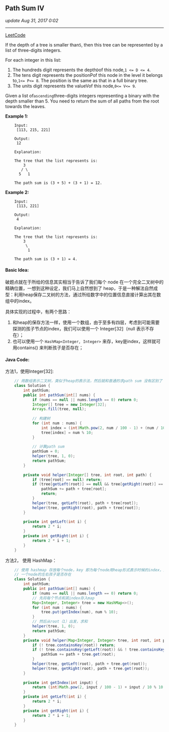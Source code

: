 ## Path Sum IV

_update Aug 31, 2017  0:02_

---

[LeetCode](https://leetcode.com/problems/path-sum-iv/description/)

If the depth of a tree is smaller than`5`, then this tree can be represented by a list of three-digits integers.

For each integer in this list:  

1. The hundreds digit represents the depth`D`of this node,`1 <= D <= 4`.
2. The tens digit represents the positionPof this node in the level it belongs to,`1<= P<= 8`. The position is the same as that in a full binary tree.
3. The units digit represents the valueVof this node,`0<= V<= 9`.

Given a list of`ascending`three-digits integers representing a binary with the depth smaller than 5. You need to return the sum of all paths from the root towards the leaves.

**Example 1:**  


```
    Input:
     [113, 215, 221]
    
    Output:
     12
    
    Explanation:
     
    The tree that the list represents is:
        3
       / \
      5   1
    
    The path sum is (3 + 5) + (3 + 1) = 12.

```



**Example 2:**  


```
    Input:
     [113, 221]
    
    Output:
     4
    
    Explanation:
     
    The tree that the list represents is: 
        3
         \
          1
    
    The path sum is (3 + 1) = 4.
```

#### Basic Idea:
破题点就在于所给的信息其实相当于告诉了我们每个 node 在一个完全二叉树中的精确位置，一想到这种设定，我们马上自然想到了 heap，于是一种解法自然成型：利用heap保存二叉树的方法，通过所给数字中的位置信息直接计算出其在数组中的index。

具体实现的过程中，有两个思路：
1.  和heap的保存方法一样，使用一个数组，由于至多有四层，考虑到可能需要探测的孩子节点的index，我们可以使用一个 Integer[32]（null 表示不存在）；
2.  也可以使用一个 `HashMap<Integer, Integer>` 来存，key是index，这样就可用contains() 来判断孩子是否存在；

#### Java Code:
方法1，使用Integer[32]:
```java
    // 用数组表示二叉树，类似于heap的表示法，然后就和普通的求path sum 没有区别了
    class Solution {
        int pathSum;
        public int pathSum(int[] nums) {
            if (nums == null || nums.length == 0) return 0;
            Integer[] tree = new Integer[32];
            Arrays.fill(tree, null);
            
            // 构建树
            for (int num : nums) {
                int index = (int)Math.pow(2, num / 100 - 1) + (num / 10) % 10 - 1;
                tree[index] = num % 10;
            }
    
            // 计算path sum
            pathSum = 0;
            helper(tree, 1, 0);
            return pathSum;
        }
        
        private void helper(Integer[] tree, int root, int path) {
            if (tree[root] == null) return;
            if (tree[getLeft(root)] == null && tree[getRight(root)] == null) {
                pathSum += path + tree[root];
                return;
            }
            helper(tree, getLeft(root), path + tree[root]);
            helper(tree, getRight(root), path + tree[root]);
        }
        
        private int getLeft(int i) {
            return 2 * i;
        }
        private int getRight(int i) {
            return 2 * i + 1;
        }
    }
```

方法2， 使用 HashMap：
```java
    // 使用 hashmap 存放每个node，key 即为每个node用heap形式表示时候的index，这样和之前类似，可以直接检查
    // 一个node的左右孩子是否存在
    class Solution {
        int pathSum;
        public int pathSum(int[] nums) {
            if (nums == null || nums.length == 0) return 0;
            // 先将每个节点和其index存入map
            Map<Integer, Integer> tree = new HashMap<>();
            for (int num : nums) {
                tree.put(getIndex(num), num % 10);
            }
            // 然后从root（1）出发，求和
            helper(tree, 1, 0);
            return pathSum;
        }
        private void helper(Map<Integer, Integer> tree, int root, int path) {
            if (! tree.containsKey(root)) return;
            if (! tree.containsKey(getLeft(root)) && ! tree.containsKey(getRight(root))) {
                pathSum += path + tree.get(root);
            }
            helper(tree, getLeft(root), path + tree.get(root));
            helper(tree, getRight(root), path + tree.get(root));
        }
        
        private int getIndex(int input) {
            return (int)Math.pow(2, input / 100 - 1) + input / 10 % 10 - 1;
        }
        private int getLeft(int i) {
            return 2 * i;
        }
        private int getRight(int i) {
            return 2 * i + 1;
        }
    }
```



